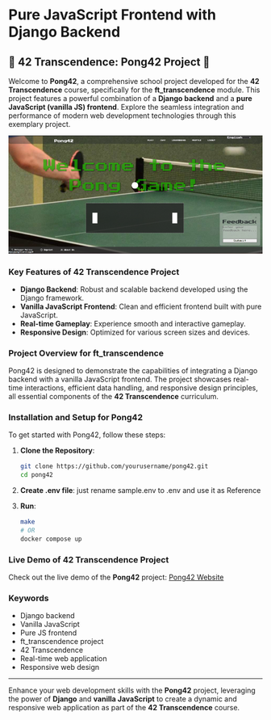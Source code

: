 # Pure JavaScript Frontend with Django Backend

## 🏓 42 Transcendence: Pong42 Project 🏓

Welcome to **Pong42**, a comprehensive school project developed for the **42 Transcendence** course, specifically for the **ft_transcendence** module. This project features a powerful combination of a **Django backend** and a **pure JavaScript (vanilla JS) frontend**. Explore the seamless integration and performance of modern web development technologies through this exemplary project.

![Screenshot](screenshot.png)

### Key Features of 42 Transcendence Project

- **Django Backend**: Robust and scalable backend developed using the Django framework.
- **Vanilla JavaScript Frontend**: Clean and efficient frontend built with pure JavaScript.
- **Real-time Gameplay**: Experience smooth and interactive gameplay.
- **Responsive Design**: Optimized for various screen sizes and devices.

### Project Overview for ft_transcendence

Pong42 is designed to demonstrate the capabilities of integrating a Django backend with a vanilla JavaScript frontend. The project showcases real-time interactions, efficient data handling, and responsive design principles, all essential components of the **42 Transcendence** curriculum.

### Installation and Setup for Pong42

To get started with Pong42, follow these steps:

1. **Clone the Repository**:
    ```bash
    git clone https://github.com/yourusername/pong42.git
    cd pong42
    ```

2. **Create .env file**:
    just rename sample.env to .env and use it as Reference

3. **Run**:
    ```bash
    make
    # OR
    docker compose up
    ```

### Live Demo of 42 Transcendence Project

Check out the live demo of the **Pong42** project: [Pong42 Website](https://pong42.vercel.app)

### Keywords

- Django backend
- Vanilla JavaScript
- Pure JS frontend
- ft_transcendence project
- 42 Transcendence
- Real-time web application
- Responsive web design

---

Enhance your web development skills with the **Pong42** project, leveraging the power of **Django** and **vanilla JavaScript** to create a dynamic and responsive web application as part of the **42 Transcendence** course.
